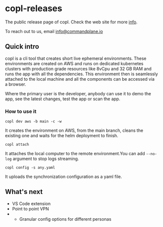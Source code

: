 # copl-releases

The public release page of copl.
Check the web site for more [info](https://beta.commandplane.io).


To reach out to us, email info@commandplane.io

## Quick intro

copl is a cli tool that creates short live ephemeral environments. These environments are created on AWS and runs on dedicated kubernetes clusters with production grade resources like 8vCpu and 32 GB RAM and runs the app with all the dependencies. This environment then is seamlessly attached to the local machine and all the components can be accessed via a browser. 

Where the primary user is the developer, anybody can use it to demo the app, see the latest changes, test the app or scan the app.

### How to use it


```copl dev aws -b main -c -w  ```


It creates the environment on AWS, from the main branch, cleans the existing one and waits for the helm deployment to finish.


```copl attach  ```


It attaches the local computer to the remote environment.You can add ```--no-log``` argument to stop logs streaming.


```copl config -s any.yaml  ```

It uploads the synchronization configuration as a yaml file.

## What's next
- VS Code extension
- Point to point VPN
- - Granular config options for different personas
